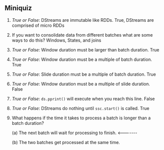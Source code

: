 Miniquiz
--------

1. *True or False*: DStreams are immutable like RDDs.
    True, DStreams are comprised of micro RDDs 

2. If you want to consolidate data from different batches what are
   some ways to do this?
    Windows, States, and joins

3. *True or False*: Window duration must be larger than batch duration.
    True

4. *True or False*: Window duration must be a multiple of batch duration.
    True

5. *True or False*: Slide duration must be a multiple of batch duration.
    True

6. *True or False*: Window duration must be a multiple of slide duration.
    False

7. *True or False*: `ds.pprint()` will execute when you reach this line.
    False

8. *True or False*: DStreams do nothing until `ssc.start()` is called.
    True

9. What happens if the time it takes to process a batch is longer than
   a batch duration?

   (a) The next batch will wait for processing to finish. <-------
  
   (b) The two batches get processed at the same time.
